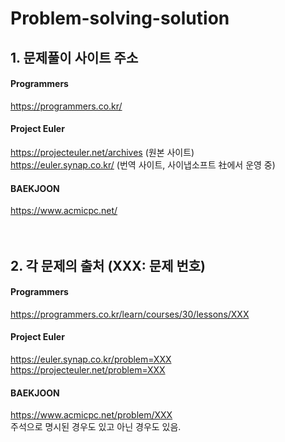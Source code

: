 # Problem-solving-solution
## 1. 문제풀이 사이트 주소
#### Programmers
https://programmers.co.kr/
<br/>
#### Project Euler
https://projecteuler.net/archives (원본 사이트)  
https://euler.synap.co.kr/        (번역 사이트, 사이냅소프트 社에서 운영 중) 
<br/>
#### BAEKJOON
https://www.acmicpc.net/
<br/>
<br/>
<br/>
## 2. 각 문제의 출처 (XXX: 문제 번호)  
#### Programmers
https://programmers.co.kr/learn/courses/30/lessons/XXX
<br/>
#### Project Euler  
https://euler.synap.co.kr/problem=XXX 
https://projecteuler.net/problem=XXX
<br/>
#### BAEKJOON  
https://www.acmicpc.net/problem/XXX
<br/>
주석으로 명시된 경우도 있고 아닌 경우도 있음.
